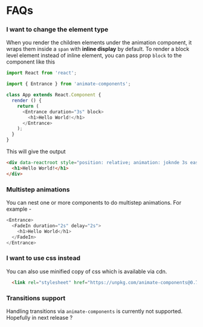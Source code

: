 # FAQs

### I want to change the element type
When you render the children elements under the animation component, it wraps them inside a `span` with **inline display** by default. To render a block level element instead of inline element, you can pass prop `block` to the component like this

```javascript
import React from 'react';

import { Entrance } from 'animate-components';

class App extends React.Component {
  render () {
    return (
      <Entrance duration="3s" block>
        <h1>Hello World!</h1>
      </Entrance>
    );
  }
}
```

This will give the output 

```html
<div data-reactroot style="position: relative; animation: joknde 3s ease 0s 1 normal none running; backface-visibility: visible;">
  <h1>Hello World!</h1>
</div>
```

### Multistep animations 
You can nest one or more components to do multistep animations. For example - 

```javascript
<Entrance>
  <FadeIn duration="2s" delay="2s">
    <h1>Hello World</h1>
  </FadeIn>
</Entrance>
```

### I want to use css instead
You can also use minified copy of css which is available via cdn.

```html
  <link rel="stylesheet" href="https://unpkg.com/animate-components@0.7.2/css/animate-components.min.css">
```

### Transitions support
Handling transitions via `animate-components` is currently not supported. Hopefully in next release ? 
